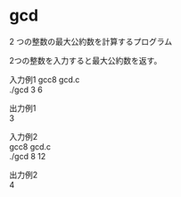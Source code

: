 # gcd
 2 つの整数の最大公約数を計算するプログラム　
 
 2つの整数を入力すると最大公約数を返す。
 
 入力例1
 gcc8 gcd.c  
 ./gcd 3 6  
   
 出力例1  
 3  
   
 入力例2  
 gcc8 gcd.c  
 ./gcd 8 12  
   
 出力例2  
 4  
 
 
 
 
